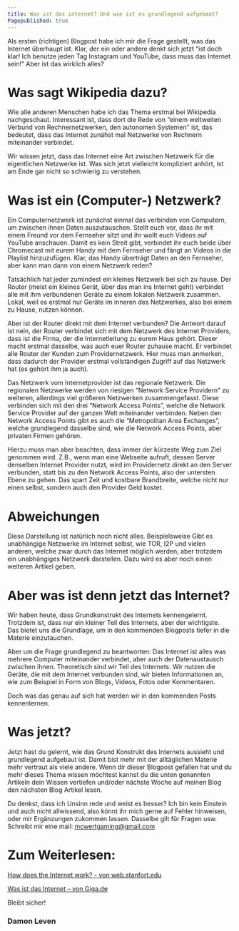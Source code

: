 ```yaml
---
title: Was ist das internet? Und wie ist es grundlegend aufgebaut?
Pagepublished: true
---
```


Als ersten (richtigen) Blogpost habe ich mir die Frage gestellt, was das Internet überhaupt ist. Klar, der ein oder andere denkt sich jetzt “ist doch klar! Ich benutze jeden Tag Instagram und YouTube, dass muss das Internet sein!” Aber ist das wirklich alles?

# Was sagt Wikipedia dazu?

Wie alle anderen Menschen habe ich das Thema erstmal bei Wikipedia nachgeschaut. Interessant ist, dass dort die Rede von “einem weltweiten Verbund von Rechnernetzwerken, den autonomen Systemen" ist, das bedeutet, dass das Internet zunähst mal Netzwerke von Rechnern miteinander verbindet. 

Wir wissen jetzt, dass das Internet eine Art zwischen Netzwerk für die eigentlichen Netzwerke ist. Was sich jetzt vielleicht kompliziert anhört, ist am Ende gar nicht so schwierig zu verstehen. 

# Was ist ein (Computer-) Netzwerk? 

Ein Computernetzwerk ist zunächst einmal das verbinden von Computern, um zwischen ihnen Daten auszutauschen. Stellt euch vor, dass ihr mit einem Freund vor dem Fernseher sitzt und ihr wollt euch Videos auf YouTube anschauen. Damit es kein Streit gibt, verbindet ihr euch beide über Chromecast mit eurem Handy mit dem Fernseher und fängt an Videos in die Playlist hinzuzufügen. Klar, das Handy überträgt Daten an den Fernseher, aber kann man dann von einem Netzwerk reden? 

Tatsächlich hat jeder zumindest ein kleines Netzwerk bei sich zu hause. Der Router (meist ein kleines Gerät, über das man ins Internet geht) verbindet alle mit ihm verbundenen Geräte zu einem lokalen Netzwerk zusammen. Lokal, weil es erstmal nur Geräte im inneren des Netzwerkes, also bei einem zu Hause, nutzen können. 

Aber ist der Router direkt mit dem Internet verbunden? Die Antwort darauf ist nein, der Router verbindet sich mit dem Netzwerk des Internet Providers, dass ist die Firma, der die Internetleitung zu eurem Haus gehört. Dieser macht erstmal dasselbe, was auch euer Router zuhause macht. Er verbindet alle Router der Kunden zum Providernetzwerk. Hier muss man anmerken, dass dadurch der Provider erstmal vollständigen Zugriff auf das Netzwerk hat (es gehört ihm ja auch). 

Das Netzwerk vom Internetprovider ist das regionale Netzwerk. Die regionalen Netzwerke werden von riesigen “Network Service Providern” zu weiteren, allerdings viel größeren Netzwerken zusammengefasst. Diese verbinden sich mit den drei “Network Access Points”, welche die Network Service Provider auf der ganzen Welt miteinander verbinden. Neben den Network Access Points gibt es auch die “Metropolitan Area Exchanges”, welche grundlegend dasselbe sind, wie die Network Access Points, aber privaten Firmen gehören.  

Hierzu muss man aber beachten, dass immer der kürzeste Weg zum Ziel genommen wird. Z.B., wenn man eine Webseite aufruft, dessen Server denselben Internet Provider nutzt, wird im Providernetz direkt an den Server verbunden, statt bis zu den Network Access Points, also der untersten Ebene zu gehen. Das spart Zeit und kostbare Brandbreite, welche nicht nur einen selbst, sondern auch den Provider Geld kostet. 

# Abweichungen

Diese Darstellung ist natürlich noch nicht alles. Beispielsweise Gibt es unabhängige Netzwerke im Internet selbst, wie TOR, I2P und vielen anderen, welche zwar durch das Internet möglich werden, aber trotzdem ein unabhängiges Netzwerk darstellen. Dazu wird es aber noch einen weiteren Artikel geben. 

# Aber was ist denn jetzt das Internet? 

Wir haben heute, dass Grundkonstrukt des Internets kennengelernt. Trotzdem ist, dass nur ein kleiner Teil des Internets, aber der wichtigste. Das bietet uns die Grundlage, um in den kommenden Blogposts tiefer in die Materie einzutauchen. 

Aber um die Frage grundlegend zu beantworten: 
Das Internet ist alles was mehrere Computer miteinander verbindet, aber auch der Datenaustausch zwischen ihnen. Theoretisch sind wir Teil des Internets. Wir nutzen die Geräte, die mit dem Internet verbunden sind, wir bieten Informationen an, wie zum Beispiel in Form von Blogs, Videos, Fotos oder Kommentaren.  

Doch was das genau auf sich hat werden wir in den kommenden Posts kennenlernen. 

# Was jetzt? 

Jetzt hast du gelernt, wie das Grund Konstrukt des Internets aussieht und grundlegend aufgebaut ist. Damit bist mehr mit der alltäglichen Materie mehr vertraut als viele andere. Wenn dir dieser Blogpost gefallen hat und du mehr dieses Thema wissen möchtest kannst du die unten genannten Artikeln dein Wissen vertiefen und/oder nächste Woche auf meinen Blog den nächsten Blog Artikel lesen. 

Du denkst, dass ich Unsinn rede und weist es besser? Ich bin kein Einstein und auch nicht allwissend, also könnt ihr mich gerne auf Fehler hinweisen, oder mir Ergänzungen zukommen lassen. Dasselbe gilt für Fragen usw.  
Schreibt mir eine mail: mcwertgaming@gmail.com 

# Zum Weiterlesen: 

[How does the Internet work? - von web.stanfort.edu ](https://web.stanford.edu/class/msande91si/www-spr04/readings/week1/InternetWhitepaper.htm )

[Was ist das Internet – von Giga.de](https://www.giga.de/extra/internet/specials/was-ist-das-internet-einfach-nicht-langweilig-erklaert/ )



Bleibt sicher! 
### Damon Leven 
